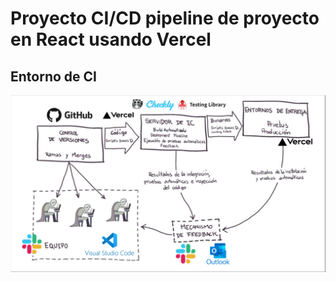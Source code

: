 # Proyecto CI/CD pipeline de proyecto en React usando Vercel

## Entorno de CI

![Image](assets/CI.png)